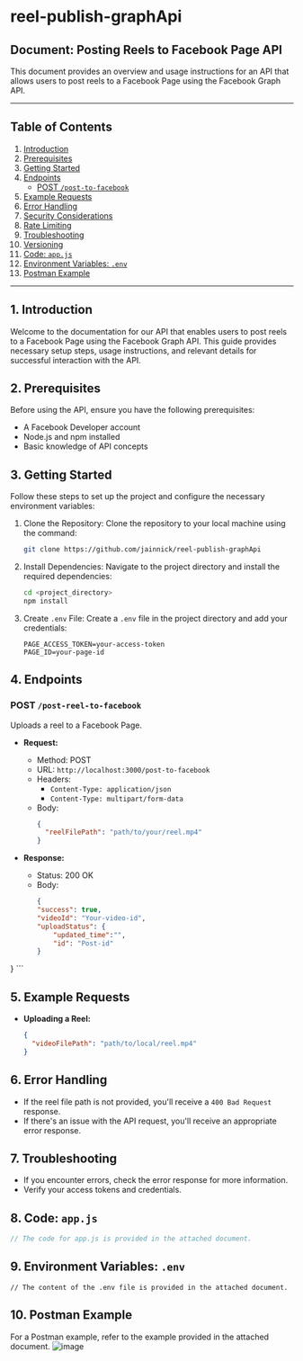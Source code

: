# reel-publish-graphApi
## Document: Posting Reels to Facebook Page API

This document provides an overview and usage instructions for an API that allows users to post reels to a Facebook Page using the Facebook Graph API.

---

## Table of Contents

1. [Introduction](#introduction)
2. [Prerequisites](#prerequisites)
3. [Getting Started](#getting-started)
4. [Endpoints](#endpoints)
   - [POST `/post-to-facebook`](#post-to-facebook)
5. [Example Requests](#example-requests)
6. [Error Handling](#error-handling)
7. [Security Considerations](#security-considerations)
8. [Rate Limiting](#rate-limiting)
9. [Troubleshooting](#troubleshooting)
10. [Versioning](#versioning)
11. [Code: `app.js`](#appjs)
12. [Environment Variables: `.env`](#env)
13. [Postman Example](#postman-example)

---

## 1. Introduction <a name="introduction"></a>

Welcome to the documentation for our API that enables users to post reels to a Facebook Page using the Facebook Graph API. This guide provides necessary setup steps, usage instructions, and relevant details for successful interaction with the API.

## 2. Prerequisites <a name="prerequisites"></a>

Before using the API, ensure you have the following prerequisites:

- A Facebook Developer account
- Node.js and npm installed
- Basic knowledge of API concepts

## 3. Getting Started <a name="getting-started"></a>

Follow these steps to set up the project and configure the necessary environment variables:

1. Clone the Repository:
   Clone the repository to your local machine using the command:
   ```bash
   git clone https://github.com/jainnick/reel-publish-graphApi
   ```

2. Install Dependencies:
   Navigate to the project directory and install the required dependencies:
   ```bash
   cd <project_directory>
   npm install
   ```

3. Create `.env` File:
   Create a `.env` file in the project directory and add your credentials:
   ```plaintext
   PAGE_ACCESS_TOKEN=your-access-token
   PAGE_ID=your-page-id
   ```

## 4. Endpoints <a name="endpoints"></a>

### POST `/post-reel-to-facebook` <a name="post-reel-to-facebook"></a>

Uploads a reel to a Facebook Page.

- **Request:**
  - Method: POST
  - URL: `http://localhost:3000/post-to-facebook`
  - Headers:
    - `Content-Type: application/json`
    - `Content-Type: multipart/form-data`
  - Body:
    ```json
    {
      "reelFilePath": "path/to/your/reel.mp4"
    }
    ```

- **Response:**
  - Status: 200 OK
  - Body:
    ```json
    {
    "success": true,
    "videoId": "Your-video-id",
    "uploadStatus": {
        "updated_time":"",
        "id": "Post-id"
    }
}
    ```

## 5. Example Requests <a name="example-requests"></a>

- **Uploading a Reel:**
  ```json
  {
    "videoFilePath": "path/to/local/reel.mp4"
  }
  ```

## 6. Error Handling <a name="error-handling"></a>

- If the reel file path is not provided, you'll receive a `400 Bad Request` response.
- If there's an issue with the API request, you'll receive an appropriate error response.

## 7. Troubleshooting <a name="troubleshooting"></a>

- If you encounter errors, check the error response for more information.
- Verify your access tokens and credentials.

## 8. Code: `app.js` <a name="appjs"></a>

```javascript
// The code for app.js is provided in the attached document.
```

## 9. Environment Variables: `.env` <a name="env"></a>

```plaintext
// The content of the .env file is provided in the attached document.
```

## 10. Postman Example <a name="postman-example"></a>

For a Postman example, refer to the example provided in the attached document.
![image](https://github.com/jainnick/reel-publish-graphApi/assets/114552954/89c985cb-9b78-4707-9892-3379e61d1718)

